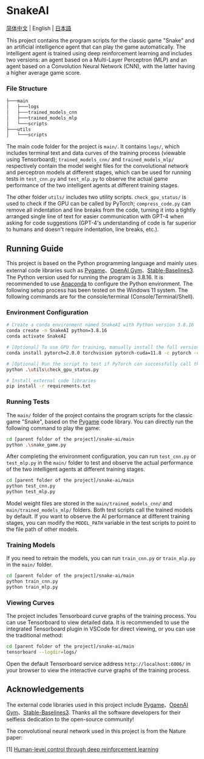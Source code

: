 # SnakeAI

[简体中文](README_CN.md) | English | [日本語](README_JP.md)

This project contains the program scripts for the classic game "Snake" and an artificial intelligence agent that can play the game automatically. The intelligent agent is trained using deep reinforcement learning and includes two versions: an agent based on a Multi-Layer Perceptron (MLP) and an agent based on a Convolution Neural Network (CNN), with the latter having a higher average game score.

### File Structure

```bash
├───main
│   ├───logs
│   ├───trained_models_cnn
│   ├───trained_models_mlp
│   └───scripts
├───utils
│   └───scripts
```

The main code folder for the project is `main/`. It contains `logs/`, which includes terminal text and data curves of the training process (viewable using Tensorboard); `trained_models_cnn/` and `trained_models_mlp/` respectively contain the model weight files for the convolutional network and perceptron models at different stages, which can be used for running tests in `test_cnn.py` and `test_mlp.py` to observe the actual game performance of the two intelligent agents at different training stages.

The other folder `utils/` includes two utility scripts. `check_gpu_status/` is used to check if the GPU can be called by PyTorch; `compress_code.py` can remove all indentation and line breaks from the code, turning it into a tightly arranged single line of text for easier communication with GPT-4 when asking for code suggestions (GPT-4's understanding of code is far superior to humans and doesn't require indentation, line breaks, etc.).

## Running Guide

This project is based on the Python programming language and mainly uses external code libraries such as [Pygame](https://www.pygame.org/news)、[OpenAI Gym](https://github.com/openai/gym)、[Stable-Baselines3](https://stable-baselines3.readthedocs.io/en/master/). The Python version used for running the program is 3.8.16. It is recommended to use [Anaconda](https://www.anaconda.com) to configure the Python environment. The following setup process has been tested on the Windows 11 system. The following commands are for the console/terminal (Console/Terminal/Shell).

### Environment Configuration

```bash
# Create a conda environment named SnakeAI with Python version 3.8.16
conda create -n SnakeAI python=3.8.16
conda activate SnakeAI

# [Optional] To use GPU for training, manually install the full version of PyTorch
conda install pytorch=2.0.0 torchvision pytorch-cuda=11.8 -c pytorch -c nvidia

# [Optional] Run the script to test if PyTorch can successfully call the GPU
python .\utils\check_gpu_status.py

# Install external code libraries
pip install -r requirements.txt
```

### Running Tests

The `main/` folder of the project contains the program scripts for the classic game "Snake", based on the [Pygame](https://www.pygame.org/news) code library. You can directly run the following command to play the game:

```bash
cd [parent folder of the project]/snake-ai/main
python .\snake_game.py
```

After completing the environment configuration, you can run `test_cnn.py` or `test_mlp.py` in the `main/` folder to test and observe the actual performance of the two intelligent agents at different training stages.

```bash
cd [parent folder of the project]/snake-ai/main
python test_cnn.py
python test_mlp.py
```

Model weight files are stored in the `main/trained_models_cnn/` and `main/trained_models_mlp/` folders. Both test scripts call the trained models by default. If you want to observe the AI performance at different training stages, you can modify the `MODEL_PATH` variable in the test scripts to point to the file path of other models.

### Training Models

If you need to retrain the models, you can run `train_cnn.py` or `train_mlp.py` in the `main/` folder.

```bash
cd [parent folder of the project]/snake-ai/main
python train_cnn.py
python train_mlp.py
```

### Viewing Curves

The project includes Tensorboard curve graphs of the training process. You can use Tensorboard to view detailed data. It is recommended to use the integrated Tensorboard plugin in VSCode for direct viewing, or you can use the traditional method:

```bash
cd [parent folder of the project]/snake-ai/main
tensorboard --logdir=logs/
```

Open the default Tensorboard service address `http://localhost:6006/` in your browser to view the interactive curve graphs of the training process.

## Acknowledgements
The external code libraries used in this project include [Pygame](https://www.pygame.org/news)、[OpenAI Gym](https://github.com/openai/gym)、[Stable-Baselines3](https://stable-baselines3.readthedocs.io/en/master/). Thanks all the software developers for their selfless dedication to the open-source community!

The convolutional neural network used in this project is from the Nature paper:

[1] [Human-level control through deep reinforcement learning](https://www.nature.com/articles/nature14236)

